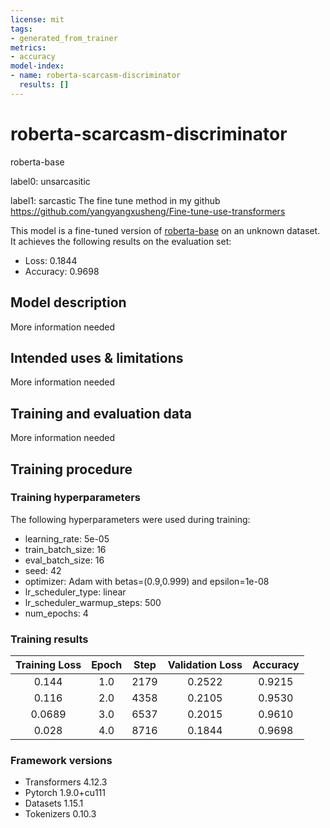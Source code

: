 ```yaml
---
license: mit
tags:
- generated_from_trainer
metrics:
- accuracy
model-index:
- name: roberta-scarcasm-discriminator
  results: []
---
```


<!-- This model card has been generated automatically according to the information the Trainer had access to. You
should probably proofread and complete it, then remove this comment. -->

# roberta-scarcasm-discriminator

roberta-base

label0: unsarcasitic

label1: sarcastic
The fine tune method in my github https://github.com/yangyangxusheng/Fine-tune-use-transformers

This model is a fine-tuned version of [roberta-base](https://huggingface.co/roberta-base) on an unknown dataset.
It achieves the following results on the evaluation set:
- Loss: 0.1844
- Accuracy: 0.9698

## Model description

More information needed

## Intended uses & limitations

More information needed

## Training and evaluation data

More information needed

## Training procedure

### Training hyperparameters

The following hyperparameters were used during training:
- learning_rate: 5e-05
- train_batch_size: 16
- eval_batch_size: 16
- seed: 42
- optimizer: Adam with betas=(0.9,0.999) and epsilon=1e-08
- lr_scheduler_type: linear
- lr_scheduler_warmup_steps: 500
- num_epochs: 4

### Training results

| Training Loss | Epoch | Step | Validation Loss | Accuracy |
|:-------------:|:-----:|:----:|:---------------:|:--------:|
| 0.144         | 1.0   | 2179 | 0.2522          | 0.9215   |
| 0.116         | 2.0   | 4358 | 0.2105          | 0.9530   |
| 0.0689        | 3.0   | 6537 | 0.2015          | 0.9610   |
| 0.028         | 4.0   | 8716 | 0.1844          | 0.9698   |


### Framework versions

- Transformers 4.12.3
- Pytorch 1.9.0+cu111
- Datasets 1.15.1
- Tokenizers 0.10.3
